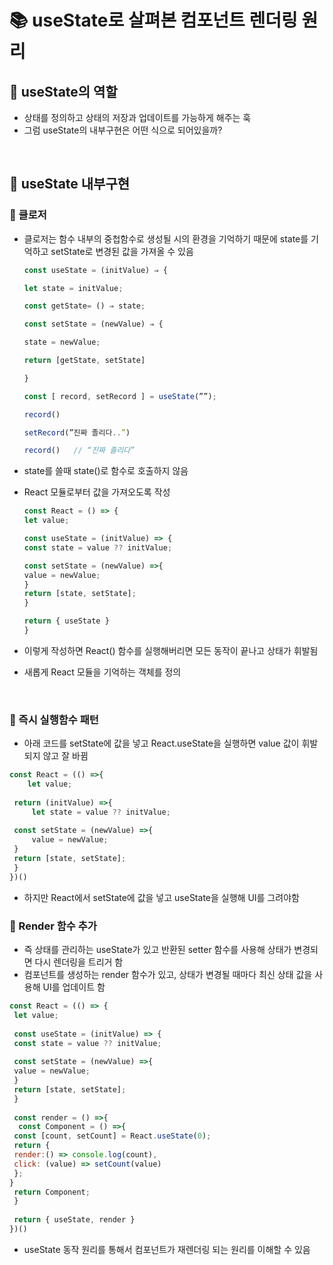 # 📚 useState로 살펴본 컴포넌트 렌더링 원리

## 📖 useState의 역할
- 상태를 정의하고 상태의 저장과 업데이트를 가능하게 해주는 훅
- 그럼 useState의 내부구현은 어떤 식으로 되어있을까? 

</br>

## 📖 useState 내부구현
### 📍 클로저
- 클로저는 함수 내부의 중첩함수로 생성될 시의 환경을 기억하기 때문에 state를 기억하고 setState로 변경된 값을 가져올 수 있음

    ```js 
    const useState = (initValue) ⇒ {

    let state = initValue;

    const getState= () ⇒ state;

    const setState = (newValue) ⇒ {

    state = newValue;

    return [getState, setState]

    }

    const [ record, setRecord ] = useState(””);

    record()

    setRecord(”진짜 졸리다..”)

    record()   // “진짜 졸리다” 

    ```
- state를 쓸때 state()로 함수로 호출하지 않음
- React 모듈로부터 값을 가져오도록 작성
    ```js
    const React = () => {
    let value;

    const useState = (initValue) => {
    const state = value ?? initValue;

    const setState = (newValue) =>{
    value = newValue;
    }
    return [state, setState];
    }

    return { useState }
    }
    ```
- 이렇게 작성하면 React() 함수를 실행해버리면 모든 동작이 끝나고 상태가 휘발됨
- 새롭게 React 모듈을 기억하는 객체를 정의

</br> 

### 📍 즉시 실행함수 패턴
- 아래 코드를 setState에 값을 넣고 React.useState을 실행하면 value 값이 휘발되지 않고 잘 바뀜
```js
const React = (() =>{
    let value;
 
 return (initValue) =>{
     let state = value ?? initValue;
 
 const setState = (newValue) =>{
     value = newValue;
 }
 return [state, setState]; 
 }
})()
```
- 하지만 React에서 setState에 값을 넣고 useState을 실행해 UI를 그려야함 



### 📍 Render 함수 추가
- 즉 상태를 관리하는 useState가 있고 반환된 setter 함수를 사용해 상태가 변경되면 다시 렌더링을 트리거 함
- 컴포넌트를 생성하는 render 함수가 있고, 상태가 변경될 때마다 최신 상태 값을 사용해 UI를 업데이트 함
```js
const React = (() => {
 let value;
 
 const useState = (initValue) => {
 const state = value ?? initValue;
 
 const setState = (newValue) =>{
 value = newValue;
 }
 return [state, setState]; 
 }
 
 const render = () =>{
  const Component = () =>{
 const [count, setCount] = React.useState(0);
 return {
 render:() => console.log(count),
 click: (value) => setCount(value)
 };
}
 return Component;
 }
 
 return { useState, render }
})()
```
- useState 동작 원리를 통해서 컴포넌트가 재렌더링 되는 원리를 이해할 수 있음

</br> 



